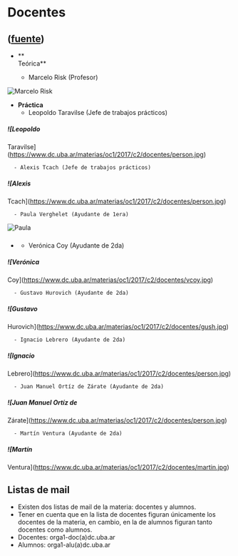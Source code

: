 # Docentes
([fuente](https://campus.exactas.uba.ar/course/view.php?id=997&section=7))
---
  - **  
Teórica**

      - Marcelo Risk (Profesor)

![Marcelo Risk](https://www.dc.uba.ar/materias/oc1/2017/c2/docentes/mrisk.jpg)

  - **Práctica**
      - Leopoldo Taravilse (Jefe de trabajos prácticos)

##### ![Leopoldo
Taravilse](https://www.dc.uba.ar/materias/oc1/2017/c2/docentes/person.jpg)

      - Alexis Tcach (Jefe de trabajos prácticos)

##### ![Alexis
Tcach](https://www.dc.uba.ar/materias/oc1/2017/c2/docentes/person.jpg)

      - Paula Verghelet (Ayudante de 1era)
![Paula](https://www.dc.uba.ar/materias/oc1/2017/c2/docentes/pverghelet.jpg/image_mini)

  - ##### 

      - Verónica Coy (Ayudante de 2da)

##### ![Verónica
Coy](https://www.dc.uba.ar/materias/oc1/2017/c2/docentes/vcoy.jpg)

      - Gustavo Hurovich (Ayudante de 2da)

##### ![Gustavo
Hurovich](https://www.dc.uba.ar/materias/oc1/2017/c2/docentes/gush.jpg)

      - Ignacio Lebrero (Ayudante de 2da)

##### ![Ignacio
Lebrero](https://www.dc.uba.ar/materias/oc1/2017/c2/docentes/person.jpg)

      - Juan Manuel Ortíz de Zárate (Ayudante de 2da)

##### ![Juan Manuel Ortíz de
Zárate](https://www.dc.uba.ar/materias/oc1/2017/c2/docentes/person.jpg)

      - Martín Ventura (Ayudante de 2da)

##### ![Martín
Ventura](https://www.dc.uba.ar/materias/oc1/2017/c2/docentes/martin.jpg)

## Listas de mail

  - Existen dos listas de mail de la materia: docentes y alumnos.
  - Tener en cuenta que en la lista de docentes figuran únicamente los docentes de la materia, en cambio, en la de alumnos figuran tanto docentes como alumnos.
  - Docentes: orga1-doc(a)dc.uba.ar
  - Alumnos: orga1-alu(a)dc.uba.ar

